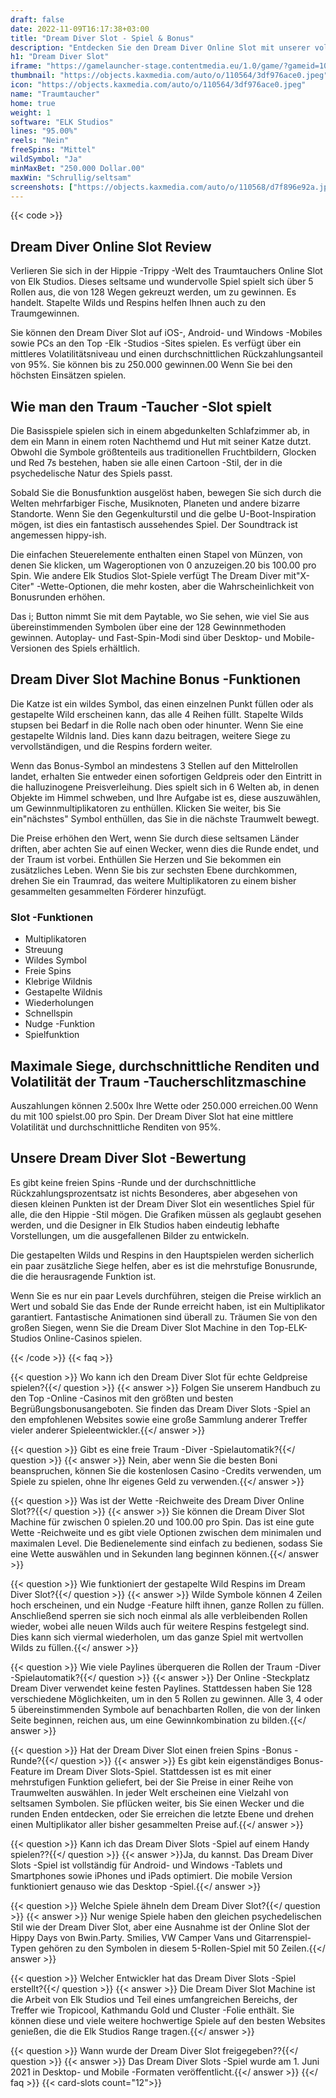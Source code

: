 ```yaml
---
draft: false
date: 2022-11-09T16:17:38+03:00
title: "Dream Diver Slot - Spiel & Bonus"
description: "Entdecken Sie den Dream Diver Online Slot mit unserer vollständigen Bewertung des Gameplays, Funktionen und wo Sie ihn mit dem besten Casino -Bonus spielen können."
h1: "Dream Diver Slot"
iframe: "https://gamelauncher-stage.contentmedia.eu/1.0/game/?gameid=10057&operatorid=44&mode=demo&currency=EUR&device=desktop&token=EUR_1597926622061&language=en_gb&xdm=0"
thumbnail: "https://objects.kaxmedia.com/auto/o/110564/3df976ace0.jpeg"
icon: "https://objects.kaxmedia.com/auto/o/110564/3df976ace0.jpeg"
name: "Traumtaucher"
home: true
weight: 1
software: "ELK Studios"
lines: "95.00%"
reels: "Nein"
freeSpins: "Mittel"
wildSymbol: "Ja"
minMaxBet: "250.000 Dollar.00"
maxWin: "Schrullig/seltsam"
screenshots: ["https://objects.kaxmedia.com/auto/o/110568/d7f896e92a.jpeg"]
---
```


{{< code >}}<h2>Dream Diver Online Slot Review</h2><p>Verlieren Sie sich in der Hippie -Trippy -Welt des Traumtauchers Online Slot von Elk Studios. Dieses seltsame und wundervolle Spiel spielt sich über 5 Rollen aus, die von 128 Wegen gekreuzt werden, um zu gewinnen. Es handelt. Stapelte Wilds und Respins helfen Ihnen auch zu den Traumgewinnen.</p><p>Sie können den Dream Diver Slot auf iOS-, Android- und Windows -Mobiles sowie PCs an den Top -Elk -Studios -Sites spielen. Es verfügt über ein mittleres Volatilitätsniveau und einen durchschnittlichen Rückzahlungsanteil von 95%. Sie können bis zu 250.000 gewinnen.00 Wenn Sie bei den höchsten Einsätzen spielen.</p><h2>Wie man den Traum -Taucher -Slot spielt</h2><p>Die Basisspiele spielen sich in einem abgedunkelten Schlafzimmer ab, in dem ein Mann in einem roten Nachthemd und Hut mit seiner Katze dutzt. Obwohl die Symbole größtenteils aus traditionellen Fruchtbildern, Glocken und Red 7s bestehen, haben sie alle einen Cartoon -Stil, der in die psychedelische Natur des Spiels passt.</p><p>Sobald Sie die Bonusfunktion ausgelöst haben, bewegen Sie sich durch die Welten mehrfarbiger Fische, Musiknoten, Planeten und andere bizarre Standorte. Wenn Sie den Gegenkulturstil und die gelbe U-Boot-Inspiration mögen, ist dies ein fantastisch aussehendes Spiel. Der Soundtrack ist angemessen hippy-ish.</p><p>Die einfachen Steuerelemente enthalten einen Stapel von Münzen, von denen Sie klicken, um Wageroptionen von 0 anzuzeigen.20 bis 100.00 pro Spin. Wie andere Elk Studios Slot-Spiele verfügt The Dream Diver mit"X-Citer" -Wette-Optionen, die mehr kosten, aber die Wahrscheinlichkeit von Bonusrunden erhöhen.</p><p>Das i; Button nimmt Sie mit dem Paytable, wo Sie sehen, wie viel Sie aus übereinstimmenden Symbolen über eine der 128 Gewinnmethoden gewinnen. Autoplay- und Fast-Spin-Modi sind über Desktop- und Mobile-Versionen des Spiels erhältlich.</p><h2>Dream Diver Slot Machine Bonus -Funktionen</h2><p>Die Katze ist ein wildes Symbol, das einen einzelnen Punkt füllen oder als gestapelte Wild erscheinen kann, das alle 4 Reihen füllt. Stapelte Wilds stupsen bei Bedarf in die Rolle nach oben oder hinunter. Wenn Sie eine gestapelte Wildnis land. Dies kann dazu beitragen, weitere Siege zu vervollständigen, und die Respins fordern weiter.</p><p>Wenn das Bonus-Symbol an mindestens 3 Stellen auf den Mittelrollen landet, erhalten Sie entweder einen sofortigen Geldpreis oder den Eintritt in die halluzinogene Preisverleihung. Dies spielt sich in 6 Welten ab, in denen Objekte im Himmel schweben, und Ihre Aufgabe ist es, diese auszuwählen, um Gewinnmultiplikatoren zu enthüllen. Klicken Sie weiter, bis Sie ein"nächstes" Symbol enthüllen, das Sie in die nächste Traumwelt bewegt.</p><p>Die Preise erhöhen den Wert, wenn Sie durch diese seltsamen Länder driften, aber achten Sie auf einen Wecker, wenn dies die Runde endet, und der Traum ist vorbei. Enthüllen Sie Herzen und Sie bekommen ein zusätzliches Leben. Wenn Sie bis zur sechsten Ebene durchkommen, drehen Sie ein Traumrad, das weitere Multiplikatoren zu einem bisher gesammelten gesammelten Förderer hinzufügt.</p><h3>
Slot -Funktionen</h3><ul>
<li></span>
Multiplikatoren</li>
<li></span>
Streuung</li>
<li></span>
Wildes Symbol</li>
<li></span>
Freie Spins</li>
<li></span>
Klebrige Wildnis</li>
<li></span>
Gestapelte Wildnis</li>
<li></span>
Wiederholungen</li>
<li></span>
Schnellspin</li>
<li></span>
Nudge -Funktion</li>
<li></span>
Spielfunktion</li></ul><h2>Maximale Siege, durchschnittliche Renditen und Volatilität der Traum -Taucherschlitzmaschine</h2><p>Auszahlungen können 2.500x Ihre Wette oder 250.000 erreichen.00 Wenn du mit 100 spielst.00 pro Spin. Der Dream Diver Slot hat eine mittlere Volatilität und durchschnittliche Renditen von 95%.</p><h2>Unsere Dream Diver Slot -Bewertung</h2><p>Es gibt keine freien Spins -Runde und der durchschnittliche Rückzahlungsprozentsatz ist nichts Besonderes, aber abgesehen von diesen kleinen Punkten ist der Dream Diver Slot ein wesentliches Spiel für alle, die den Hippie -Stil mögen. Die Grafiken müssen als geglaubt gesehen werden, und die Designer in Elk Studios haben eindeutig lebhafte Vorstellungen, um die ausgefallenen Bilder zu entwickeln.</p><p>Die gestapelten Wilds und Respins in den Hauptspielen werden sicherlich ein paar zusätzliche Siege helfen, aber es ist die mehrstufige Bonusrunde, die die herausragende Funktion ist.</p><p>Wenn Sie es nur ein paar Levels durchführen, steigen die Preise wirklich an Wert und sobald Sie das Ende der Runde erreicht haben, ist ein Multiplikator garantiert. Fantastische Animationen sind überall zu. Träumen Sie von den großen Siegen, wenn Sie die Dream Diver Slot Machine in den Top-ELK-Studios Online-Casinos spielen.</p>
{{< /code >}}
{{< faq >}}

{{< question >}} Wo kann ich den Dream Diver Slot für echte Geldpreise spielen?{{</ question >}}
{{< answer >}} Folgen Sie unserem Handbuch zu den Top -Online -Casinos mit den größten und besten Begrüßungsbonusangeboten. Sie finden das Dream Diver Slots -Spiel an den empfohlenen Websites sowie eine große Sammlung anderer Treffer vieler anderer Spieleentwickler.{{</ answer >}}

{{< question >}} Gibt es eine freie Traum -Diver -Spielautomatik?{{</ question >}}
{{< answer >}} Nein, aber wenn Sie die besten Boni beanspruchen, können Sie die kostenlosen Casino -Credits verwenden, um Spiele zu spielen, ohne Ihr eigenes Geld zu verwenden.{{</ answer >}}

{{< question >}} Was ist der Wette -Reichweite des Dream Diver Online Slot??{{</ question >}}
{{< answer >}} Sie können die Dream Diver Slot Machine für zwischen 0 spielen.20 und 100.00 pro Spin. Das ist eine gute Wette -Reichweite und es gibt viele Optionen zwischen dem minimalen und maximalen Level. Die Bedienelemente sind einfach zu bedienen, sodass Sie eine Wette auswählen und in Sekunden lang beginnen können.{{</ answer >}}

{{< question >}} Wie funktioniert der gestapelte Wild Respins im Dream Diver Slot?{{</ question >}}
{{< answer >}} Wilde Symbole können 4 Zeilen hoch erscheinen, und ein Nudge -Feature hilft ihnen, ganze Rollen zu füllen. Anschließend sperren sie sich noch einmal als alle verbleibenden Rollen wieder, wobei alle neuen Wilds auch für weitere Respins festgelegt sind. Dies kann sich viermal wiederholen, um das ganze Spiel mit wertvollen Wilds zu füllen.{{</ answer >}}

{{< question >}} Wie viele Paylines überqueren die Rollen der Traum -Diver -Spielautomatik?{{</ question >}}
{{< answer >}} Der Online -Steckplatz Dream Diver verwendet keine festen Paylines. Stattdessen haben Sie 128 verschiedene Möglichkeiten, um in den 5 Rollen zu gewinnen. Alle 3, 4 oder 5 übereinstimmenden Symbole auf benachbarten Rollen, die von der linken Seite beginnen, reichen aus, um eine Gewinnkombination zu bilden.{{</ answer >}}

{{< question >}} Hat der Dream Diver Slot einen freien Spins -Bonus -Runde?{{</ question >}}
{{< answer >}} Es gibt kein eigenständiges Bonus-Feature im Dream Diver Slots-Spiel. Stattdessen ist es mit einer mehrstufigen Funktion geliefert, bei der Sie Preise in einer Reihe von Traumwelten auswählen. In jeder Welt erscheinen eine Vielzahl von seltsamen Symbolen. Sie pflücken weiter, bis Sie einen Wecker und die runden Enden entdecken, oder Sie erreichen die letzte Ebene und drehen einen Multiplikator aller bisher gesammelten Preise auf.{{</ answer >}}

{{< question >}} Kann ich das Dream Diver Slots -Spiel auf einem Handy spielen??{{</ question >}}
{{< answer >}}Ja, du kannst. Das Dream Diver Slots -Spiel ist vollständig für Android- und Windows -Tablets und Smartphones sowie iPhones und iPads optimiert. Die mobile Version funktioniert genauso wie das Desktop -Spiel.{{</ answer >}}

{{< question >}} Welche Spiele ähneln dem Dream Diver Slot?{{</ question >}}
{{< answer >}} Nur wenige Spiele haben den gleichen psychedelischen Stil wie der Dream Diver Slot, aber eine Ausnahme ist der Online Slot der Hippy Days von Bwin.Party. Smilies, VW Camper Vans und Gitarrenspiel-Typen gehören zu den Symbolen in diesem 5-Rollen-Spiel mit 50 Zeilen.{{</ answer >}}

{{< question >}} Welcher Entwickler hat das Dream Diver Slots -Spiel erstellt?{{</ question >}}
{{< answer >}} Die Dream Diver Slot Machine ist die Arbeit von Elk Studios und Teil eines umfangreichen Bereichs, der Treffer wie Tropicool, Kathmandu Gold und Cluster -Folie enthält. Sie können diese und viele weitere hochwertige Spiele auf den besten Websites genießen, die die Elk Studios Range tragen.{{</ answer >}}

{{< question >}} Wann wurde der Dream Diver Slot freigegeben??{{</ question >}}
{{< answer >}} Das Dream Diver Slots -Spiel wurde am 1. Juni 2021 in Desktop- und Mobile -Formaten veröffentlicht.{{</ answer >}}
{{</ faq >}}
{{< card-slots count="12">}}